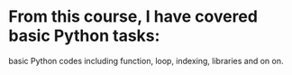 # From this course, I have covered basic Python tasks:
 basic Python codes including function, loop, indexing, libraries and on on.
